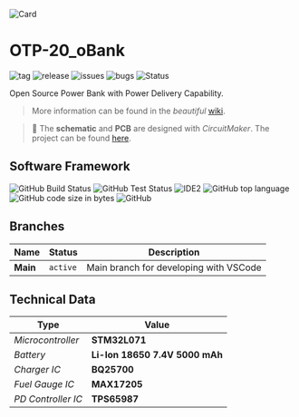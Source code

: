 ![Card](../../wiki/01_Logos/Header_oBank_v002.png)
# OTP-20_oBank

![tag](https://img.shields.io/github/v/tag/SebastianOberschwendtner/OTP20_oBank?color=green)
![release](https://img.shields.io/github/v/release/SebastianOberschwendtner/OTP20_oBank?color=green)
![issues](https://img.shields.io/github/issues-raw/SebastianOberschwendtner/OTP20_oBank)
![bugs](https://img.shields.io/github/issues/SebastianOberschwendtner/OTP20_oBank/bug?color=red)
![Status](https://img.shields.io/badge/Status-Development-yellowgreen)

Open Source Power Bank with Power Delivery Capability.


>More information can be found in the *beautiful* [wiki](https://github.com/SebastianOberschwendtner/OTP20_oBank/wiki/home).

>:construction: The **schematic** and **PCB** are designed with *CircuitMaker*. The project can be found [here](https://circuitmaker.com/Projects/Details/SebastianOberschwendtner/OTP-20oBank).

## Software Framework
<!-- ![IDE1](https://img.shields.io/static/v1?label=IDE&message=Eclipse&color=yellowgreen) -->
![GitHub Build Status](https://img.shields.io/github/actions/workflow/status/SebastianOberschwendtner/OTP20_oBank/Build.yml?branch=main)
![GitHub Test Status](https://img.shields.io/github/actions/workflow/status/SebastianOberschwendtner/OTP20_oBank/Test.yml?label=test)
![IDE2](https://img.shields.io/static/v1?label=IDE&message=VSCode&color=yellowgreen)
![GitHub top language](https://img.shields.io/github/languages/top/SebastianOberschwendtner/OTP20_oBank?color=brightgreen)
![GitHub code size in bytes](https://img.shields.io/github/languages/code-size/SebastianOberschwendtner/OTP20_oBank)
![GitHub](https://img.shields.io/github/license/SebastianOberschwendtner/OTP20_oBank)

## Branches
|Name|Status|Description|
|---|---|---|
|**Main**|`active`| Main branch for developing with VSCode|
 
## Technical Data
|Type|Value|
|---|---|
|*Microcontroller*| **STM32L071**|
|*Battery*| **Li-Ion 18650 7.4V 5000 mAh**|
|*Charger IC*|**BQ25700**|
|*Fuel Gauge IC*| **MAX17205**|
|*PD Controller IC*|**TPS65987**|
